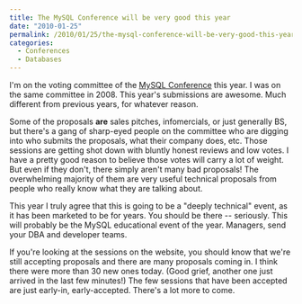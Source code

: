```yaml
---
title: The MySQL Conference will be very good this year
date: "2010-01-25"
permalink: /2010/01/25/the-mysql-conference-will-be-very-good-this-year/
categories:
  - Conferences
  - Databases
---
```

I'm on the voting committee of the [MySQL Conference][1] this year. I was on the same committee in 2008. This year's submissions are awesome. Much different from previous years, for whatever reason.

Some of the proposals **are** sales pitches, infomercials, or just generally BS, but there's a gang of sharp-eyed people on the committee who are digging into who submits the proposals, what their company does, etc. Those sessions are getting shot down with bluntly honest reviews and low votes. I have a pretty good reason to believe those votes will carry a lot of weight. But even if they don't, there simply aren't many bad proposals! The overwhelming majority of them are very useful technical proposals from people who really know what they are talking about.

This year I truly agree that this is going to be a "deeply technical" event, as it has been marketed to be for years. You should be there -- seriously. This will probably be the MySQL educational event of the year. Managers, send your DBA and developer teams.

If you're looking at the sessions on the website, you should know that we're still accepting proposals and there are many proposals coming in. I think there were more than 30 new ones today. (Good grief, another one just arrived in the last few minutes!) The few sessions that have been accepted are just early-in, early-accepted. There's a lot more to come.

 [1]: http://en.oreilly.com/mysql2010/
